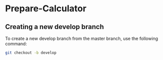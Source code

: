 # Prepare-Calculator
## Creating a new develop branch

To create a new develop branch from the master branch, use the following command:

```bash
git checkout -b develop